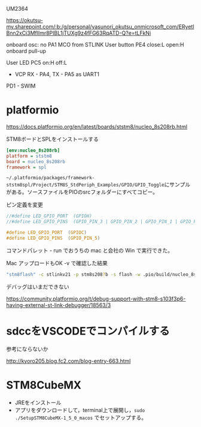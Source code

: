 UM2364

https://okutsu-my.sharepoint.com/:b:/g/personal/yasunori_okutsu_onmicrosoft_com/ERyetlBnn2xCi3MfIlmr8PIBL1jTUXg9z4fFG63RqATD-Q?e=tLFkNi

onboard osc: no
PA1 MCO from STLINK
User button PE4 close:L open:H onboard pull-up

User LED PC5 on:H off:L

- VCP RX - PA4, TX - PA5 as UART1

PD1 - SWIM

# platformio

https://docs.platformio.org/en/latest/boards/ststm8/nucleo_8s208rb.html

STM8ボードとSPLをインストールする

```platformio.ini
[env:nucleo_8s208rb]
platform = ststm8
board = nucleo_8s208rb
framework = spl
```

`~/.platformio/packages/framework-ststm8spl/Project/STM8S_StdPeriph_Examples/GPIO/GPIO_Toggle`にサンプルがある。ソースファイルをPIOのsrcフォルダーにすべてコピー。

ピン定義を変更

```main.c
//#define LED_GPIO_PORT  (GPIOH)
//#define LED_GPIO_PINS  (GPIO_PIN_3 | GPIO_PIN_2 | GPIO_PIN_1 | GPIO_PIN_0)

#define LED_GPIO_PORT  (GPIOC)
#define LED_GPIO_PINS  (GPIO_PIN_5)
```

コマンドパレット - run でおうちの mac と会社の Win で実行できた。


Mac アップロードもOK -v で確認した結果

```bash
"stm8flash" -c stlinkv21 -p stm8s208?b -s flash -w .pio/build/nucleo_8s208rb/firmware.hex
```

デバッグはいまだできない

https://community.platformio.org/t/debug-support-with-stm8-s103f3p6-having-external-st-link-debugger/18563/3


# sdccをVSCODEでコンパイルする

参考にならないか

http://kyoro205.blog.fc2.com/blog-entry-663.html

# STM8CubeMX

- JREをインストール
- アプリをダウンロードして，terminal上で展開し，`sudo ./SetupSTM8CubeMX-1_5_0_macos` でセットアップする。
